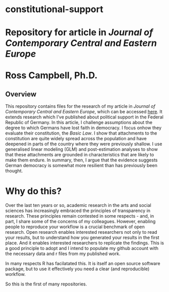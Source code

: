 # constitutional-support

# Repository for article in *Journal of Contemporary Central and Eastern Europe* <br/> <br/> Ross Campbell, Ph.D. 

## Overview ##

This repository contains files for the research of my article in *Journal of Contemporary Central and Eastern Europe*, which can be accessed [here](https://www.tandfonline.com/eprint/8BWNMYNC8AYX6RFASES9/full?target=10.1080/25739638.2020.1833562). It extends research which I've published about political support in the Federal Republic of Germany. In this article, I challenge assumptions about the degree to which Germans have lost faith in democracy. I focus onhow they evaluate their constitution, the *Basic Law*. I show that attachments to the constitution are quite widely spread across the population and have deepened in parts of the country where they were previously shallow. I use generalised linear modeling (GLM) and post-estimation analyses to show that these attachments are grounded in characteristics that are likely to make them endure. In summary, then, I argue that the evidence suggests German democracy is somewhat more resilient than has previously been thought. 

# Why do this? #

Over the last ten years or so, academic research in the arts and social sciences has increasingly embraced the principles of transparency in research. These principles remain contested in some respects - and, in part, I share some of the concerns of my colleagues. However, enabling people to reproduce your workflow is a crucial benchmark of open research. Open research enables interested researchers not only to read your results, but to understand how you generated your results in the first place. And it enables interested researchers to replicate the findings. This is a good principle to adopt and I intend to populate my github account with the necessary data and r files from my published work.

In many respects R has facilatated this. It is itself an open source software package, but to use it effectively you need a clear (and reproducible) workflow.

So this is the first of many repositories. 
